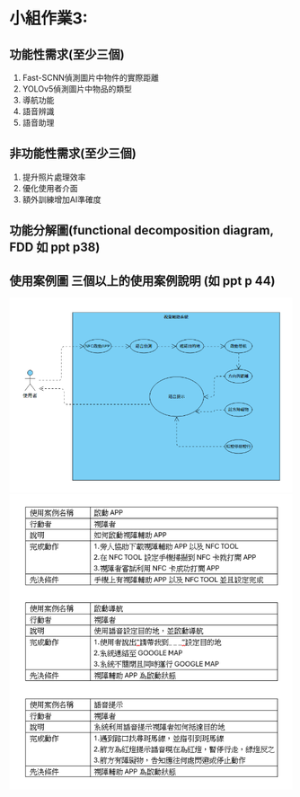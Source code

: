 # 小組作業3:

## 功能性需求(至少三個)
1. Fast-SCNN偵測圖片中物件的實際距離
2. YOLOv5偵測圖片中物品的類型
3. 導航功能
4. 語音辨識
5. 語音助理

## 非功能性需求(至少三個)
1. 提升照片處理效率
2. 優化使用者介面
3. 額外訓練增加AI準確度

## 功能分解圖(functional decomposition diagram, FDD 如 ppt p38)


## 使用案例圖 三個以上的使用案例說明 (如 ppt p 44)
![使用案例圖](images/使用案例圖.PNG)
![使用案例說明](images/使用案例說明.PNG)
